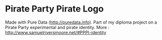 Pirate Party Pirate Logo
========================

Made with Pure Data (http://puredata.info).
Part of my diploma project on a Pirate Party experimental and pirate identity.
More : http://www.samuelriversmoore.net/#PPPI-identity
